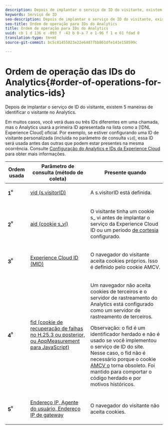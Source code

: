 ```yaml
---
description: Depois de implantar o serviço de ID do visitante, existem 5 maneiras de identificar o visitante no Analytics.
keywords: Serviço de ID
seo-description: Depois de implantar o serviço de ID do visitante, existem 5 maneiras de identificar o visitante no Analytics.
seo-title: Ordem de operação para IDs do Analytics
title: Ordem de operação para IDs do Analytics
uuid: cb 1 d 136 e -093 f -43 b 0-a 7 e 1-96 f 1 e 61 fdad 0
translation-type: tm+mt
source-git-commit: bc5c81455023e22e64877bb861dfe141e158599c

---
```



# Ordem de operação das IDs do Analytics{#order-of-operations-for-analytics-ids}

Depois de implantar o serviço de ID do visitante, existem 5 maneiras de identificar o visitante no Analytics.

Em muitos casos, você verá duas ou três IDs diferentes em uma chamada, mas o Analytics usará a primeira ID apresentada na lista como a [!DNL Experience Cloud] oficial. Por exemplo, se estiver configurando uma ID de visitante personalizada (incluída no parâmetro de consulta `vid`), essa ID será usada antes das outras que podem estar presentes na mesma ocorrência. Consulte [Configuração do Analytics e IDs da Experience Cloud](../../reference/analytics-reference/analytics-ids.md#concept-f381dd18ee184c6c8e48286937a161d6) para obter mais informações.

<table id="table_D267D36451F643D1BB68AF6FEAA6AD1A"> 
 <thead> 
  <tr> 
   <th colname="col1" class="entry"> Ordem usada </th> 
   <th colname="col2" class="entry"> Parâmetro de consulta (método de coleta) </th> 
   <th colname="col3" class="entry"> Presente quando </th> 
  </tr> 
 </thead>
 <tbody> 
  <tr> 
   <td colname="col1"> <p> <b>1<sup>º</sup></b> </p> </td> 
   <td colname="col2"> <p> <a href="https://marketing.adobe.com/resources/help/en_US/sc/implement/?f=visid_custom" format="http" scope="external"> vid (s.visitorID)</a> </p> </td> 
   <td colname="col3"> <p>A <span class="codeph">s.visitorID</span> está definida. </p> </td> 
  </tr> 
  <tr> 
   <td colname="col1"> <p> <b>2<sup>º</sup></b> </p> </td> 
   <td colname="col2"> <p> <a href="https://marketing.adobe.com/resources/help/en_US/sc/implement/?f=visid_analytics" format="http" scope="external"> aid (cookie s_vi)</a> </p> </td> 
   <td colname="col3"> <p>O visitante tinha um cookie s_ vi antes de implantar o serviço <span class="keyword"> da Experience Cloud</span> ID ou um período <a href="../../reference/analytics-reference/grace-period.md" format="dita" scope="local"> de cortesia</a> configurado. </p> </td> 
  </tr> 
  <tr> 
   <td colname="col1"> <p> <b>3<sup>º</sup></b> </p> </td> 
   <td colname="col2"> <p> <a href="../../introduction/cookies.md#section-7ff7d96d6e4141b08a84a75a63d7814c" format="dita" scope="local"> Experience Cloud ID (MID) </a> </p> </td> 
   <td colname="col3"> <p>O navegador do visitante aceita cookies próprios. Isso é definido pelo cookie AMCV. </p> </td> 
  </tr> 
  <tr> 
   <td colname="col1"> <p> <b>4<sup>º</sup></b> </p> </td> 
   <td colname="col2"> <p> <a href="https://marketing.adobe.com/resources/help/en_US/sc/implement/?f=visid_fallback" format="http" scope="external"> fid (cookie de recuperação de falhas no H.25.3 ou posterior, ou AppMeasurement para JavaScript)</a> </p> </td> 
   <td colname="col3"> <p>Um navegador não aceita cookies de terceiros e o servidor de rastreamento do Analytics está configurado como um servidor de rastreamento de terceiros. </p> <p> <p>Observação: o <span class="codeph">fid</span> é um identificador herdado e não é usado se você implementou o serviço de ID do site. Nesse caso, <span class="codeph"> o fid</span> não é necessário porque o cookie <a href="../../introduction/cookies.md" format="dita" scope="local"> AMCV o</a> torna obsoleto. Foi mantido para comportar o código herdado e por motivos históricos. </p> </p> </td> 
  </tr> 
  <tr> 
   <td colname="col1"> <p> <b>5<sup>º</sup></b> </p> </td> 
   <td colname="col2"> <p> <a href="https://marketing.adobe.com/resources/help/en_US/sc/implement/?f=visid_fallback" format="http" scope="external"> Endereço IP, Agente do usuário, Endereço IP de gateway</a> </p> </td> 
   <td colname="col3"> <p>O navegador do visitante não aceita cookies. </p> </td> 
  </tr> 
 </tbody> 
</table>

